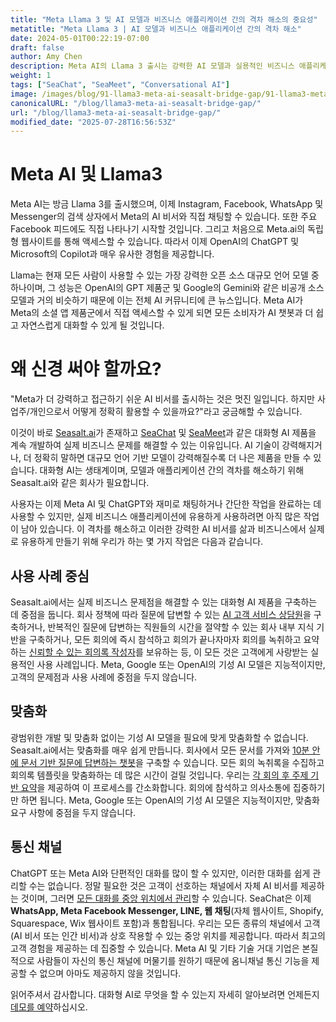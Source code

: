 ```yaml
---
title: "Meta Llama 3 및 AI 모델과 비즈니스 애플리케이션 간의 격차 해소의 중요성"
metatitle: "Meta Llama 3 | AI 모델과 비즈니스 애플리케이션 간의 격차 해소"
date: 2024-05-01T00:22:19-07:00
draft: false
author: Amy Chen
description: Meta AI의 Llama 3 출시는 강력한 AI 모델과 실용적인 비즈니스 애플리케이션 간의 격차를 해소하는 솔루션의 필요성을 강조합니다. Seasalt.ai가 이 격차를 해소하고 실제 문제를 해결하기 위해 맞춤형 대화형 AI 제품을 구축하는 방법을 알아보세요.
weight: 1
tags: ["SeaChat", "SeaMeet", "Conversational AI"]
image: /images/blog/91-llama3-meta-ai-seasalt-bridge-gap/91-llama3-meta-ai-seasalt-bridge-gap.png
canonicalURL: "/blog/llama3-meta-ai-seasalt-bridge-gap/"
url: "/blog/llama3-meta-ai-seasalt-bridge-gap/"
modified_date: "2025-07-28T16:56:53Z"
---
```


# Meta AI 및 Llama3
Meta AI는 방금 Llama 3를 출시했으며, 이제 Instagram, Facebook, WhatsApp 및 Messenger의 검색 상자에서 Meta의 AI 비서와 직접 채팅할 수 있습니다. 또한 주요 Facebook 피드에도 직접 나타나기 시작할 것입니다. 그리고 처음으로 Meta.ai의 독립형 웹사이트를 통해 액세스할 수 있습니다. 따라서 이제 OpenAI의 ChatGPT 및 Microsoft의 Copilot과 매우 유사한 경험을 제공합니다.

Llama는 현재 모든 사람이 사용할 수 있는 가장 강력한 오픈 소스 대규모 언어 모델 중 하나이며, 그 성능은 OpenAI의 GPT 제품군 및 Google의 Gemini와 같은 비공개 소스 모델과 거의 비슷하기 때문에 이는 전체 AI 커뮤니티에 큰 뉴스입니다. Meta AI가 Meta의 소셜 앱 제품군에서 직접 액세스할 수 있게 되면 모든 소비자가 AI 챗봇과 더 쉽고 자연스럽게 대화할 수 있게 될 것입니다.

# 왜 신경 써야 할까요?
"Meta가 더 강력하고 접근하기 쉬운 AI 비서를 출시하는 것은 멋진 일입니다. 하지만 사업주/개인으로서 어떻게 정확히 활용할 수 있을까요?"라고 궁금해할 수 있습니다.

이것이 바로 [Seasalt.ai](https://seasalt.ai/?utm_source=blog)가 존재하고 [SeaChat](https://chat.seasalt.ai/?utm_source=blog) 및 [SeaMeet](https://meet.seasalt.ai/?utm_source=blog)과 같은 대화형 AI 제품을 계속 개발하여 실제 비즈니스 문제를 해결할 수 있는 이유입니다. AI 기술이 강력해지거나, 더 정확히 말하면 대규모 언어 기반 모델이 강력해질수록 더 나은 제품을 만들 수 있습니다. 대화형 AI는 생태계이며, 모델과 애플리케이션 간의 격차를 해소하기 위해 Seasalt.ai와 같은 회사가 필요합니다.

사용자는 이제 Meta AI 및 ChatGPT와 재미로 채팅하거나 간단한 작업을 완료하는 데 사용할 수 있지만, 실제 비즈니스 애플리케이션에 유용하게 사용하려면 아직 많은 작업이 남아 있습니다. 이 격차를 해소하고 이러한 강력한 AI 비서를 삶과 비즈니스에서 실제로 유용하게 만들기 위해 우리가 하는 몇 가지 작업은 다음과 같습니다.

## 사용 사례 중심

Seasalt.ai에서는 실제 비즈니스 문제점을 해결할 수 있는 대화형 AI 제품을 구축하는 데 중점을 둡니다. 회사 정책에 따라 질문에 답변할 수 있는 [AI 고객 서비스 상담원](https://chat.seasalt.ai/?utm_source=blog)을 구축하거나, 반복적인 질문에 답변하는 직원들의 시간을 절약할 수 있는 회사 내부 지식 기반을 구축하거나, 모든 회의에 즉시 참석하고 회의가 끝나자마자 회의를 녹취하고 요약하는 [신뢰할 수 있는 회의록 작성자](https://meet.seasalt.ai/?utm_source=blog)를 보유하는 등, 이 모든 것은 고객에게 사랑받는 실용적인 사용 사례입니다. Meta, Google 또는 OpenAI의 기성 AI 모델은 지능적이지만, 고객의 문제점과 사용 사례에 중점을 두지 않습니다.

## 맞춤화
광범위한 개발 및 맞춤화 없이는 기성 AI 모델을 필요에 맞게 맞춤화할 수 없습니다. Seasalt.ai에서는 맞춤화를 매우 쉽게 만듭니다. 회사에서 모든 문서를 가져와 [10분 안에 문서 기반 질문에 답변하는 챗봇](https://chat.seasalt.ai/?utm_source=blog)을 구축할 수 있습니다. 모든 회의 녹취록을 수집하고 회의록 템플릿을 맞춤화하는 데 많은 시간이 걸릴 것입니다. 우리는 [각 회의 후 주제 기반 요약](https://meet.seasalt.ai/?utm_source=blog)을 제공하여 이 프로세스를 간소화합니다. 회의에 참석하고 의사소통에 집중하기만 하면 됩니다. Meta, Google 또는 OpenAI의 기성 AI 모델은 지능적이지만, 맞춤화 요구 사항에 중점을 두지 않습니다.

## 통신 채널

ChatGPT 또는 Meta AI와 단편적인 대화를 많이 할 수 있지만, 이러한 대화를 쉽게 관리할 수는 없습니다. 정말 필요한 것은 고객이 선호하는 채널에서 자체 AI 비서를 제공하는 것이며, 그러면 [모든 대화를 중앙 위치에서 관리](https://chat.seasalt.ai/?utm_source=blog)할 수 있습니다. SeaChat은 이제 **WhatsApp, Meta Facebook Messenger, LINE, 웹 채팅**(자체 웹사이트, Shopify, Squarespace, Wix 웹사이트 포함)과 통합됩니다. 우리는 모든 종류의 채널에서 고객(AI 비서 또는 인간 비서)과 상호 작용할 수 있는 중앙 위치를 제공합니다. 따라서 최고의 고객 경험을 제공하는 데 집중할 수 있습니다. Meta AI 및 기타 기술 거대 기업은 본질적으로 사람들이 자신의 통신 채널에 머물기를 원하기 때문에 옴니채널 통신 기능을 제공할 수 없으며 아마도 제공하지 않을 것입니다.


읽어주셔서 감사합니다. 대화형 AI로 무엇을 할 수 있는지 자세히 알아보려면 언제든지 [데모를 예약](https://meetings.hubspot.com/seasalt-ai/seasalt-meeting)하십시오.
